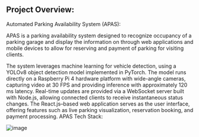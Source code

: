 ## Project Overview:

Automated Parking Availability System (APAS):

APAS is a parking availability system designed to recognize occupancy of a parking garage and display the information on through web applications and mobile devices to allow for reserving and payment of parking for visiting clients.

The system leverages machine learning for vehicle detection, using a YOLOv8 object detection model implemented in PyTorch. The model runs directly on a Raspberry Pi 4 hardware platform with wide-angle cameras, capturing video at 30 FPS and providing inference with approximately 120 ms latency.
Real-time updates are provided via a WebSocket server built with Node.js, allowing connected clients to receive instantaneous status changes. The React.js–based web application serves as the user interface, offering features such as live parking visualization, reservation booking, and payment processing.
APAS Tech Stack:

![image](https://github.com/user-attachments/assets/44b4a90a-2d17-4017-a289-30a5b00a0aff)
